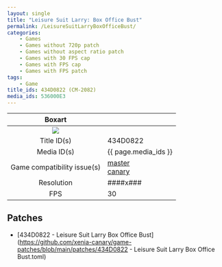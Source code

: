 ```yaml
---
layout: single
title: "Leisure Suit Larry: Box Office Bust"
permalink: /LeisureSuitLarryBoxOfficeBust/
categories:
    - Games
    - Games without 720p patch
    - Games without aspect ratio patch
    - Games with 30 FPS cap
    - Games with FPS cap
    - Games with FPS patch
tags:
    - Game
title_ids: 434D0822 (CM-2082)
media_ids: 536000E3
---
```


| Boxart                      |                                                                            |
| :----:                      | :-                                                                         |
| ![](https://download-ssl.xbox.com/content/images/66acd000-77fe-1000-9115-d802434d0822/1033/boxartlg.jpg) |
| Title ID(s)                 | 434D0822                                                                   |
| Media ID(s)                 | {{ page.media_ids }}                                                        |
| Game compatibility issue(s) | [master](https://github.com/xenia-project/game-compatibility/issues/)<br>[canary](https://github.com/xenia-canary/game-compatibility/issues/) |
| Resolution                  | ####x###                                                                   |
| FPS                         | 30                                                                         |

## Patches
* [434D0822 - Leisure Suit Larry Box Office Bust](https://github.com/xenia-canary/game-patches/blob/main/patches/434D0822 - Leisure Suit Larry Box Office Bust.toml)

<!--This page was generated by a script. You can remove this comment once the page is verified to be free of mistakes.-->
